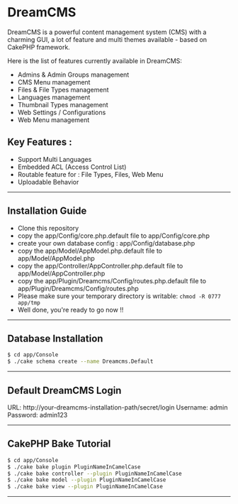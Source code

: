 DreamCMS
========

DreamCMS is a powerful content management system (CMS) with a charming GUI, a lot of feature and multi themes available - based on CakePHP framework.


Here is the list of features currently available in DreamCMS:

* Admins & Admin Groups management
* CMS Menu management
* Files & File Types management
* Languages management
* Thumbnail Types management
* Web Settings / Configurations
* Web Menu management

Key Features :
--------------
* Support Multi Languages
* Embedded ACL (Access Control List)
* Routable feature for : File Types, Files, Web Menu
* Uploadable Behavior

---------------------------------------


Installation Guide
------------------
* Clone this repository
* copy the app/Config/core.php.default file to app/Config/core.php
* create your own database config : app/Config/database.php
* copy the app/Model/AppModel.php.default file to app/Model/AppModel.php
* copy the app/Controller/AppController.php.default file to app/Model/AppController.php
* copy the app/Plugin/Dreamcms/Config/routes.php.default file to app/Plugin/Dreamcms/Config/routes.php
* Please make sure your temporary directory is writable: `chmod -R 0777 app/tmp`
* Well done, you're ready to go now !!


---------------------------------------

Database Installation
---------------------
```sh
$ cd app/Console
$ ./cake schema create --name Dreamcms.Default
```

---------------------------------------

Default DreamCMS Login
----------------------
URL: http://your-dreamcms-installation-path/secret/login
Username: admin
Password: admin123

---------------------------------------


CakePHP Bake Tutorial
---------------------
```sh
$ cd app/Console 
$ ./cake bake plugin PluginNameInCamelCase 
$ ./cake bake controller --plugin PluginNameInCamelCase 
$ ./cake bake model --plugin PluginNameInCamelCase 
$ ./cake bake view --plugin PluginNameInCamelCase 
```

---------------------------------------